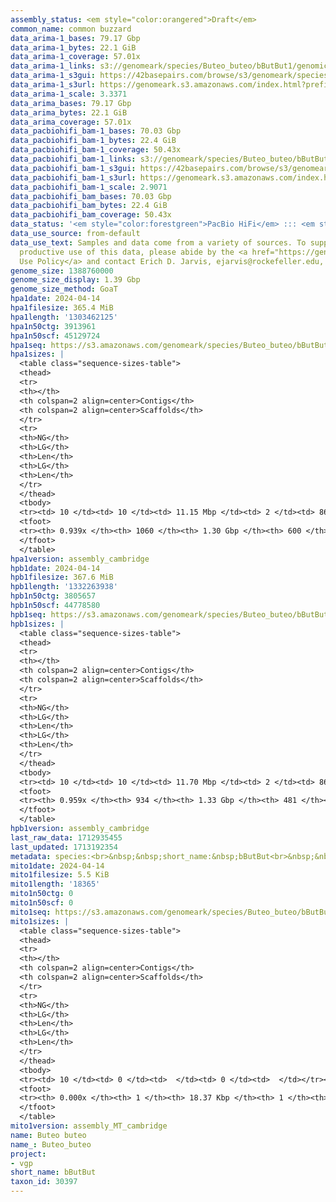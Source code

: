 ```yaml
---
assembly_status: <em style="color:orangered">Draft</em>
common_name: common buzzard
data_arima-1_bases: 79.17 Gbp
data_arima-1_bytes: 22.1 GiB
data_arima-1_coverage: 57.01x
data_arima-1_links: s3://genomeark/species/Buteo_buteo/bButBut1/genomic_data/arima/<br>
data_arima-1_s3gui: https://42basepairs.com/browse/s3/genomeark/species/Buteo_buteo/bButBut1/genomic_data/arima/
data_arima-1_s3url: https://genomeark.s3.amazonaws.com/index.html?prefix=species/Buteo_buteo/bButBut1/genomic_data/arima/
data_arima-1_scale: 3.3371
data_arima_bases: 79.17 Gbp
data_arima_bytes: 22.1 GiB
data_arima_coverage: 57.01x
data_pacbiohifi_bam-1_bases: 70.03 Gbp
data_pacbiohifi_bam-1_bytes: 22.4 GiB
data_pacbiohifi_bam-1_coverage: 50.43x
data_pacbiohifi_bam-1_links: s3://genomeark/species/Buteo_buteo/bButBut1/genomic_data/pacbio_hifi/<br>
data_pacbiohifi_bam-1_s3gui: https://42basepairs.com/browse/s3/genomeark/species/Buteo_buteo/bButBut1/genomic_data/pacbio_hifi/
data_pacbiohifi_bam-1_s3url: https://genomeark.s3.amazonaws.com/index.html?prefix=species/Buteo_buteo/bButBut1/genomic_data/pacbio_hifi/
data_pacbiohifi_bam-1_scale: 2.9071
data_pacbiohifi_bam_bases: 70.03 Gbp
data_pacbiohifi_bam_bytes: 22.4 GiB
data_pacbiohifi_bam_coverage: 50.43x
data_status: '<em style="color:forestgreen">PacBio HiFi</em> ::: <em style="color:forestgreen">Arima</em>'
data_use_source: from-default
data_use_text: Samples and data come from a variety of sources. To support fair and
  productive use of this data, please abide by the <a href="https://genome10k.soe.ucsc.edu/data-use-policies/">Data
  Use Policy</a> and contact Erich D. Jarvis, ejarvis@rockefeller.edu, with any questions.
genome_size: 1388760000
genome_size_display: 1.39 Gbp
genome_size_method: GoaT
hpa1date: 2024-04-14
hpa1filesize: 365.4 MiB
hpa1length: '1303462125'
hpa1n50ctg: 3913961
hpa1n50scf: 45129724
hpa1seq: https://s3.amazonaws.com/genomeark/species/Buteo_buteo/bButBut1/assembly_cambridge/bButBut1.hap1.asm.20240414.fasta.gz
hpa1sizes: |
  <table class="sequence-sizes-table">
  <thead>
  <tr>
  <th></th>
  <th colspan=2 align=center>Contigs</th>
  <th colspan=2 align=center>Scaffolds</th>
  </tr>
  <tr>
  <th>NG</th>
  <th>LG</th>
  <th>Len</th>
  <th>LG</th>
  <th>Len</th>
  </tr>
  </thead>
  <tbody>
  <tr><td> 10 </td><td> 10 </td><td> 11.15 Mbp </td><td> 2 </td><td> 86.32 Mbp </td></tr><tr><td> 20 </td><td> 24 </td><td> 9.13 Mbp </td><td> 4 </td><td> 78.77 Mbp </td></tr><tr><td> 30 </td><td> 43 </td><td> 6.52 Mbp </td><td> 6 </td><td> 54.89 Mbp </td></tr><tr><td> 40 </td><td> 67 </td><td> 5.02 Mbp </td><td> 8 </td><td> 47.55 Mbp </td></tr><tr style="background-color:#cccccc;"><td> 50 </td><td> 98 </td><td style="background-color:#88ff88;"> 3.91 Mbp </td><td> 11 </td><td style="background-color:#88ff88;"> 45.13 Mbp </td></tr><tr><td> 60 </td><td> 139 </td><td> 2.98 Mbp </td><td> 15 </td><td> 34.27 Mbp </td></tr><tr><td> 70 </td><td> 193 </td><td> 2.17 Mbp </td><td> 19 </td><td> 30.01 Mbp </td></tr><tr><td> 80 </td><td> 275 </td><td> 1.36 Mbp </td><td> 24 </td><td> 23.95 Mbp </td></tr><tr><td> 90 </td><td> 455 </td><td> 353.00 Kbp </td><td> 59 </td><td> 0.60 Mbp </td></tr><tr><td> 100 </td><td> 0 </td><td>  </td><td> 0 </td><td>  </td></tr></tbody>
  <tfoot>
  <tr><th> 0.939x </th><th> 1060 </th><th> 1.30 Gbp </th><th> 600 </th><th> 1.30 Gbp </th></tr>
  </tfoot>
  </table>
hpa1version: assembly_cambridge
hpb1date: 2024-04-14
hpb1filesize: 367.6 MiB
hpb1length: '1332263938'
hpb1n50ctg: 3805657
hpb1n50scf: 44778580
hpb1seq: https://s3.amazonaws.com/genomeark/species/Buteo_buteo/bButBut1/assembly_cambridge/bButBut1.hap2.asm.20240414.fasta.gz
hpb1sizes: |
  <table class="sequence-sizes-table">
  <thead>
  <tr>
  <th></th>
  <th colspan=2 align=center>Contigs</th>
  <th colspan=2 align=center>Scaffolds</th>
  </tr>
  <tr>
  <th>NG</th>
  <th>LG</th>
  <th>Len</th>
  <th>LG</th>
  <th>Len</th>
  </tr>
  </thead>
  <tbody>
  <tr><td> 10 </td><td> 10 </td><td> 11.70 Mbp </td><td> 2 </td><td> 86.21 Mbp </td></tr><tr><td> 20 </td><td> 24 </td><td> 9.02 Mbp </td><td> 4 </td><td> 78.56 Mbp </td></tr><tr><td> 30 </td><td> 42 </td><td> 6.67 Mbp </td><td> 6 </td><td> 54.73 Mbp </td></tr><tr><td> 40 </td><td> 66 </td><td> 5.00 Mbp </td><td> 8 </td><td> 47.53 Mbp </td></tr><tr style="background-color:#cccccc;"><td> 50 </td><td> 98 </td><td style="background-color:#88ff88;"> 3.81 Mbp </td><td> 11 </td><td style="background-color:#88ff88;"> 44.78 Mbp </td></tr><tr><td> 60 </td><td> 140 </td><td> 2.96 Mbp </td><td> 15 </td><td> 34.18 Mbp </td></tr><tr><td> 70 </td><td> 193 </td><td> 2.30 Mbp </td><td> 19 </td><td> 30.70 Mbp </td></tr><tr><td> 80 </td><td> 270 </td><td> 1.49 Mbp </td><td> 24 </td><td> 22.78 Mbp </td></tr><tr><td> 90 </td><td> 400 </td><td> 0.65 Mbp </td><td> 45 </td><td> 1.38 Mbp </td></tr><tr><td> 100 </td><td> 0 </td><td>  </td><td> 0 </td><td>  </td></tr></tbody>
  <tfoot>
  <tr><th> 0.959x </th><th> 934 </th><th> 1.33 Gbp </th><th> 481 </th><th> 1.33 Gbp </th></tr>
  </tfoot>
  </table>
hpb1version: assembly_cambridge
last_raw_data: 1712935455
last_updated: 1713192354
metadata: species:<br>&nbsp;&nbsp;short_name:&nbsp;bButBut<br>&nbsp;&nbsp;name:&nbsp;Buteo&nbsp;buteo<br>&nbsp;&nbsp;taxon_id:&nbsp;30397<br>&nbsp;&nbsp;common_name:&nbsp;common&nbsp;buzzard<br>&nbsp;&nbsp;order:<br>&nbsp;&nbsp;&nbsp;&nbsp;name:&nbsp;Accipitriformes<br>&nbsp;&nbsp;family:<br>&nbsp;&nbsp;&nbsp;&nbsp;name:&nbsp;Accipitridae<br>&nbsp;&nbsp;individuals:<br>&nbsp;&nbsp;&nbsp;&nbsp;-&nbsp;short_name:&nbsp;bButBut1<br>&nbsp;&nbsp;&nbsp;&nbsp;&nbsp;&nbsp;biosample_id:&nbsp;SAMEA114594453<br>&nbsp;&nbsp;&nbsp;&nbsp;&nbsp;&nbsp;sex:<br>&nbsp;&nbsp;genome_size:&nbsp;1388760000<br>&nbsp;&nbsp;genome_size_method:&nbsp;GoaT<br>&nbsp;&nbsp;project:&nbsp;[&nbsp;vgp&nbsp;]<br>
mito1date: 2024-04-14
mito1filesize: 5.5 KiB
mito1length: '18365'
mito1n50ctg: 0
mito1n50scf: 0
mito1seq: https://s3.amazonaws.com/genomeark/species/Buteo_buteo/bButBut1/assembly_MT_cambridge/bButBut1.MT.20240414.fasta.gz
mito1sizes: |
  <table class="sequence-sizes-table">
  <thead>
  <tr>
  <th></th>
  <th colspan=2 align=center>Contigs</th>
  <th colspan=2 align=center>Scaffolds</th>
  </tr>
  <tr>
  <th>NG</th>
  <th>LG</th>
  <th>Len</th>
  <th>LG</th>
  <th>Len</th>
  </tr>
  </thead>
  <tbody>
  <tr><td> 10 </td><td> 0 </td><td>  </td><td> 0 </td><td>  </td></tr><tr><td> 20 </td><td> 0 </td><td>  </td><td> 0 </td><td>  </td></tr><tr><td> 30 </td><td> 0 </td><td>  </td><td> 0 </td><td>  </td></tr><tr><td> 40 </td><td> 0 </td><td>  </td><td> 0 </td><td>  </td></tr><tr style="background-color:#cccccc;"><td> 50 </td><td> 0 </td><td style="background-color:#ff8888;">  </td><td> 0 </td><td style="background-color:#ff8888;">  </td></tr><tr><td> 60 </td><td> 0 </td><td>  </td><td> 0 </td><td>  </td></tr><tr><td> 70 </td><td> 0 </td><td>  </td><td> 0 </td><td>  </td></tr><tr><td> 80 </td><td> 0 </td><td>  </td><td> 0 </td><td>  </td></tr><tr><td> 90 </td><td> 0 </td><td>  </td><td> 0 </td><td>  </td></tr><tr><td> 100 </td><td> 0 </td><td>  </td><td> 0 </td><td>  </td></tr></tbody>
  <tfoot>
  <tr><th> 0.000x </th><th> 1 </th><th> 18.37 Kbp </th><th> 1 </th><th> 18.37 Kbp </th></tr>
  </tfoot>
  </table>
mito1version: assembly_MT_cambridge
name: Buteo buteo
name_: Buteo_buteo
project:
- vgp
short_name: bButBut
taxon_id: 30397
---
```

